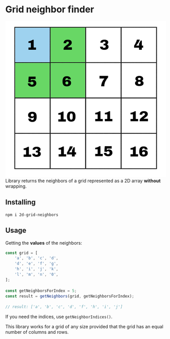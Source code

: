 # Grid neighbor finder
![](.images/grid.png)
Library returns the neighbors of a grid represented as a 2D array **without** wrapping.

## Installing
```
npm i 2d-grid-neighbors
```

## Usage

Getting the **values** of the neighbors:
```typescript
const grid = [
    'a', 'b', 'c', 'd',
    'd', 'e', 'f', 'g',
    'h', 'i', 'j', 'k',
    'l', 'm', 'n', '0',
];

const getNeighborsForIndex = 5;
const result = getNeighbors(grid, getNeighborsForIndex);

// result: ['a', 'b', 'c', 'd', 'f', 'h', 'i', 'j']
```

If you need the indices, use ``getNeighborIndices()``.

This library works for a grid of any size provided that the grid has an equal number of columns and rows.
